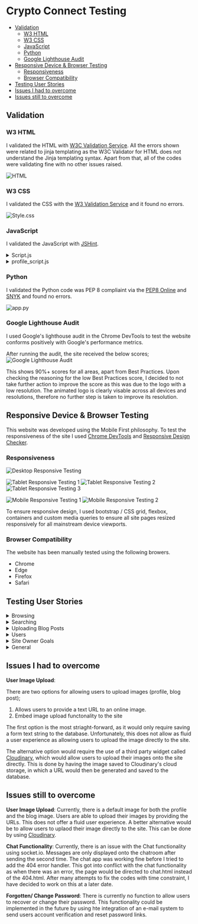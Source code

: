 # Crypto Connect Testing

- [Validation](#validation)
  * [W3 HTML](#w3-html)
  * [W3 CSS](#w3-css)
  * [JavaScript](#javascript)
  * [Python](#python)
  * [Google Lighthouse Audit](#google-lighthouse-audit)
- [Responsive Device & Browser Testing](#responsive-device--browser-testing)
  * [Responsiveness](#responsiveness)
  * [Browser Compatibility](#browser-compatibility)
- [Testing User Stories](#testing-user-stories)
- [Issues I had to overcome](#issues-i-had-to-overcome)
- [Issues still to overcome](#issues-still-to-overcome)

## Validation

### W3 HTML

I validated the HTML with [W3C Validation Service](https://validator.w3.org/). All the errors shown were related to jinja templating as the W3C Validator for HTML does not understand the Jinja templating syntax. Apart from that, all of the codes were validating fine with no other issues raised.

![HTML](assets/README/validation/html.png)

### W3 CSS

I validated the CSS with the [W3 Validation Service](https://jigsaw.w3.org/css-validator/) and it found no errors.

![Style.css](assets/README/validation/style.png)

### JavaScript

I validated the JavaScript with [JSHint](https://jshint.com/).

<details>
<summary>Script.js</summary>

![script.js](assets/README/validation/script.png)
</details>
<details>
<summary>profile_script.js</summary>

![profile_script.js](assets/README/validation/profile_script.png)
</details>

### Python

I validated the Python code was PEP 8 compliaint via the [PEP8 Online](http://pep8online.com/) and [SNYK](https://snyk.io/product/open-source-security-management/) and found no errors.

![app.py](assets/README/validation/pep8.png)

### Google Lighthouse Audit

I used Google's lighthouse audit in the Chrome DevTools to test the website conforms positively with Google's performance metrics.

After running the audit, the site received the below scores;
![Google Lighthouse Audit](assets/README/validation/gla.png)

This shows 90%+ scores for all areas, apart from Best Practices.
Upon checking the reasoning for the low Best Practices score, I decided to not take further action to improve the score as this was due to the logo with a low resolution. The animated logo is clearly visable across all devices and resolutions, therefore no further step is taken to improve its resolution.

## Responsive Device & Browser Testing

This website was developed using the Mobile First philosophy.
To test the responsiveness of the site I used [Chrome DevTools](https://developers.google.com/web/tools/chrome-devtools) and [Responsive Design Checker](https://www.responsivedesignchecker.com/).

### Responsiveness

![Desktop Responsive Testing](assets/README/responsiveness/desktop_responsiveness.png)

![Tablet Responsive Testing 1](assets/README/responsiveness/tablet_responsiveness-1.png)
![Tablet Responsive Testing 2](assets/README/responsiveness/tablet_responsiveness-2.png)
![Tablet Responsive Testing 3](assets/README/responsiveness/tablet_responsiveness-3.png)

![Mobile Responsive Testing 1](assets/README/responsiveness/mobile_responsiveness-1.png)
![Mobile Responsive Testing 2](assets/README/responsiveness/mobile_responsiveness-2.png)

To ensure responsive design, I used bootstrap / CSS grid, flexbox, containers and custom media queries to ensure all site pages resized responsively for all mainstream device viewports.

### Browser Compatibility
The website has been manually tested using the following browers.
- Chrome 
- Edge
- Firefox
- Safari

## Testing User Stories
<details>
<summary>Browsing</summary>

* - As a user, I want the website to clearly display member’s profiles so I can be introduced to new members.
    - When a user logs in to their account, they will be able to access and view the member's page, which displays all the member's profile cards with a search function, for users to browse for specifc members the user may wish to find using full name or location of the members.
* - As a user, I want the website to clearly display the blog posts to me so I can be introduced to the content.
    - When a user logs in to their account, they will be able to access and view the blog post page, which displays all the blog posts contributed by all members in the community.
* - As a user,  I want the website to clearly display all the messages in the chat room.
    - When a user logs in to their account, they will be able to access and view the chat room, where they are able to communicate with other members and view all messages.
</details>

<details>
<summary>Searching</summary>

* - As a user, I want to be able to search members by keyword, so I can find recipes easily, for example by name or location.
    - The serach function on the members page allows users to find / filter members by full name or location.
* - As a user, I want to be able to make connections with other members on the platform from search results.
    - Users are able to serach for other members and make connections via a button straight away from search results.
</details>

<details>
<summary>Uploading Blog Posts</summary>

*  - As a user, I want to be able to upload my own blog posts, so other users can benefit from reading them.
* - As a user, I want to be able to edit and improve posts I have already uploaded.
* - As a user, I want to delete posts I have already uploaded.
    - Registered users are able to view all blog posts.
    - Registered users are able to uplaod blog posts.
    - Registered are able to edit and delete blog posts they have created.
</details>

<details>
<summary>Users</summary>

*  As a user, I want to be able to register with the site, so I can upload and edit my profile and blog posts.
    - Users can register as a user profile via the 'registration' page, which requires users to provide with requried credentials. 
* - As a registered user, I want to be able to login to my account, so I can access and edit my profile, and to upload, edit or delete blog posts I created.
    - Users with registered accounts can log into their accoutn via the 'login' page, using their registered credentials.
*  As a registered user, I want to be able to make connections with other members and to remove them should I wish to.
    - Logged in users are able to view member's profile cards and make or remove connections with other members.
*  As a registered user, I want to communicate with other members on the platform.
    - Logged in users are able to send messages in the chat room.
</details>

<details>
<summary>Site Owner Goals</summary>

*  - As the site owner, I would like the site to be  the “go-to” platform for users to learn and discuss cryptocurrency.
    - The webiste provide a opportunity for individuals to network with other members online to learn and share their insights on cryptocurrency. Members are able to communciate via the chat app or share their thoughts by contributing to the blog posts.

* - As the site owner, I would like to create a community for users in the blockchain technology / crypto market.
    - Members are able to connect with each other on the website and communicate with each other via the chat app.

*  - As the site owner,I would like to hear feedback from users to continuously improve user experience.
    - Users are able to contact the admin via the contact form in the home page.
</details>

<details>
<summary>General</summary>

* - As a user I want to receive clear feedback for my actions on the site, so I know they are complete or if further steps are needed.
    - Where appropriate, visual responses, such as the hover effect, have been added to reflect user's actions.
* - As a user I want to contact the admin should I wish to.
    - Users are able to contact the admin via the contact form in the home page.
</details>

## Issues I had to overcome
**User Image Upload**:

There are two options for allowing users to upload images (profile, blog post);
  1. Allows users to provide a text URL to an online image.
  2. Embed image upload functonality to the site

The first option is the most striaght-forward, as it would only require saving a form text string to the database. Unfortunately, this does not allow as fluid a user experience as allowing users to upload the image directly to the site.

The alternative option would require the use of a third party widget called [Cloudinary](https://cloudinary.com/), which would allow users to upload their images onto the site directly. This is done by having the image saved to Cloudinary's cloud storage, in which a  URL would then be generated and saved to the database.

## Issues still to overcome
**User Image Upload**:
Currently, there is a default image for both the profile and the blog image. Users are able to upload their images by providing the URLs. This does not offer a fluid user experience. A better alternative would be to allow users to uplaod their image directly to the site. This can be done by using [Cloudinary](https://cloudinary.com/).

**Chat Functionality**:
Currently, there is an issue with the Chat functionality using socket.io. Messages are only displayed onto the chatroom after sending the second time. The chat app was working fine before I tried to add the 404 error handler. This got into conflict with the chat functionality as when there was an error, the page would be directed to chat.html instead of the 404.html. After many attempts to fix the codes with time constraint, I have decided to work on this at a later date.

**Forgotten/ Change Password**:
There is currently no function to allow users to recover or change their password. This functionality could be implemented in the future by using hte integration of an e-mail system to send users account verification and reset password links.


